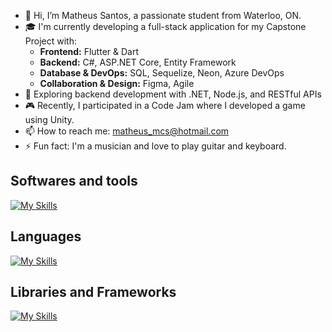 - 👋 Hi, I’m Matheus Santos, a passionate student from Waterloo, ON.
- 🎓 I'm currently developing a full-stack application for my Capstone Project with:
   - **Frontend:** Flutter & Dart
   - **Backend:** C#, ASP.NET Core, Entity Framework
   - **Database & DevOps:** SQL, Sequelize, Neon, Azure DevOps
   - **Collaboration & Design:** Figma, Agile 
- 💼 Exploring backend development with .NET, Node.js, and RESTful APIs
- 🎮 Recently, I participated in a Code Jam where I developed a game using Unity.
- 📫 How to reach me: matheus_mcs@hotmail.com
- ⚡ Fun fact: I'm a musician and love to play guitar and keyboard.

## Softwares and tools
[![My Skills](https://skillicons.dev/icons?i=git,github,visualstudio,vscode,nodejs,mongodb,mysql,sqlite,flutter,unity,azure)](https://skillicons.dev)

## Languages
[![My Skills](https://skillicons.dev/icons?i=c,cs,js,html,css,dart)](https://skillicons.dev)

## Libraries and Frameworks
[![My Skills](https://skillicons.dev/icons?i=dotnet,bootstrap,tailwind,react)](https://skillicons.dev)

<!---
MatheusCarvalho2023/MatheusCarvalho2023 is a ✨ special ✨ repository because its `README.md` (this file) appears on your GitHub profile.
You can click the Preview link to take a look at your changes.
--->
